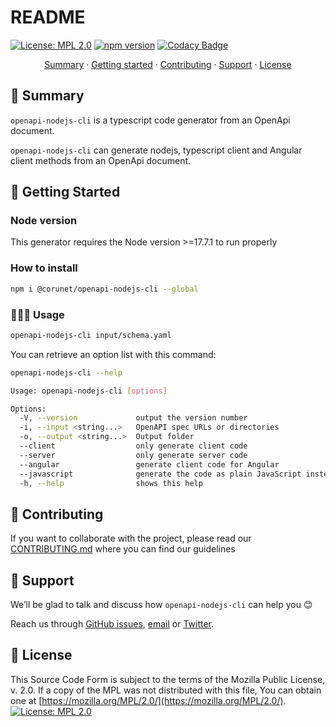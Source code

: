 # README

[![License: MPL 2.0](https://img.shields.io/badge/License-MPL%202.0-brightgreen.svg)](https://github.com/corunet/openapi-nodejs-cli/blob/main/LICENSE)
[![npm version](https://badge.fury.io/js/@corunet%2Fopenapi-nodejs-cli.svg)](https://www.npmjs.com/package/@corunet%2Fopenapi-nodejs-cli)
[![Codacy Badge](https://app.codacy.com/project/badge/Grade/13bcbcc9cd144302be8c94999566774f)](https://www.codacy.com/gh/corunet/openapi-nodejs-cli/dashboard?utm_source=github.com&amp;utm_medium=referral&amp;utm_content=corunet/openapi-nodejs-cli&amp;utm_campaign=Badge_Grade)

<p align="center">
<a href="#-summary">Summary</a> ·
<a href="#-getting-started">Getting started</a> ·
<a href="#-contributing">Contributing</a> ·
<a href="#-support">Support</a> ·
<a href="#license">License</a>
</p>

## 📜 Summary

`openapi-nodejs-cli` is a typescript code generator from an OpenApi document.

`openapi-nodejs-cli` can generate nodejs, typescript client and Angular client methods from an OpenApi document.

## 🚀 Getting Started

### Node version

This generator requires the Node version >=17.7.1 to run properly

### How to install

```bash
npm i @corunet/openapi-nodejs-cli --global
```

### 🧑🏻‍💻 Usage

```bash
openapi-nodejs-cli input/schema.yaml
```

You can retrieve an option list with this command:

```bash
openapi-nodejs-cli --help
```

```bash
Usage: openapi-nodejs-cli [options]

Options:
  -V, --version             output the version number
  -i, --input <string...>   OpenAPI spec URLs or directories
  -o, --output <string...>  Output folder
  --client                  only generate client code
  --server                  only generate server code
  --angular                 generate client code for Angular
  --javascript              generate the code as plain JavaScript instead of TypeScript
  -h, --help                shows this help
```

## 🤝 Contributing

If you want to collaborate with the project, please read our [CONTRIBUTING.md](./CONTRIBUTING.md) where you can find our guidelines

## 🧰 Support

We’ll be glad to talk and discuss how `openapi-nodejs-cli` can help you 😊

Reach us through [GitHub issues](https://github.com/corunet/openapi-nodejs-cli/issues), [email](mailto:info@corunet.com) or [Twitter](https://twitter.com/corunet).

## 🔐 License

This Source Code Form is subject to the terms of the Mozilla Public License, v. 2.0. If a copy of the MPL was not distributed with this file, You can obtain one at [https://mozilla.org/MPL/2.0/](https://mozilla.org/MPL/2.0/).
[![License: MPL 2.0](https://img.shields.io/badge/License-MPL%202.0-brightgreen.svg)](https://github.com/corunet/openapi-nodejs-cli/blob/main/LICENSE)
